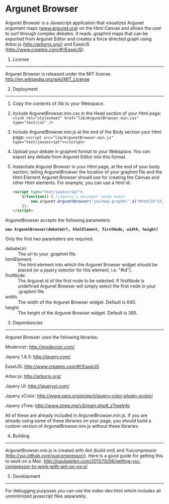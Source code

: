 Argunet Browser
===============

Argunet Browser is a Javascript application that visualizes Argunet argument maps (www.argunet.org) on the Html Canvas and allows the user to surf through complex debates. It reads .graphml maps that can be exported from Argunet Editor and creates a force directed graph using Arbor.js (http://arborjs.org/) and EaselJS (http://www.createjs.com/#!/EaselJS).

1. License
----------

Argunet Browser is released under the MIT license. http://en.wikipedia.org/wiki/MIT_License

2. Deployment
-------------

1. Copy the contents of /lib to your Webspace.
2. Include ArgunetBrowser.min.css in the Head section of your Html page:
    `<link rel="stylesheet" href="lib/ArgunetBrowser.min.css" type="text/css" />`
3. Include ArgunetBrowser.min.js at the end of the Body section your Html page:
    `<script src="lib/ArgunetBrowser.min.js" type="text/javascript"></script>`
4. Upload your debate in graphml format to your Webspace. You can export any debate from Argunet Editor into this format.
5. Instantiate Argunet Browser in your Html page, at the end of your body section, telling ArgunetBrowser the location of your graphml file and the Html Element Argunet Browser should use for creating the Canvas and other Html elements. For example, you can use a html id:
    
    ```html
    <script type="text/javascript">
    	$(function() { //Jquery's document ready event
    		new argunet.ArgunetBrowser("yourmap.graphml",$("#htmlId"));
    	});	
    </script>
    ```

ArgunetBrowser accepts the following parameters: 

**`new ArgunetBrowser(debateUrl, htmlElement, firstNode, width, height)`**

Only the first two parameters are required.
				
<dl>
<dt>debateUrl:</dt> 
<dd>The url to your .graphml file.</dd>

<dt>htmlElement:</dt> 
<dd>The html element into which the Argunet Browser widget should be placed (or a jquery selector for this element, i.e. "#id").</dd>

<dt>firstNode:<dt> 
<dd>The Argunet id of the first node to be selected. If firstNode is undefined Argunet Browser will simply select the first node in your .graphml file.</dd> 

<dt>width:<dt> 	
<dd>The width of the Argunet Browser widget. Default is 640.</dd>

<dt>height:</dt>
<dd>The height of the Argunet Browser widget. Default is 385.</dd>
</dl>

3. Dependancies
---------------
Argunet Browser uses the following libraries:

Modernizr: http://modernizr.com/

Jquery 1.8.3: http://jquery.com/

EaselJS: http://www.createjs.com/#!/EaselJS

Arbor.js: http://arborjs.org/

Jquery UI: http://jqueryui.com/

Jquery xColor: http://www.xarg.org/project/jquery-color-plugin-xcolor/

Jquery zTree: http://www.ztree.me/v3/main.php#_zTreeInfo

All of these are already included in ArgunetBrowser.min.js.
If you are already using some of these libraries on your page, you should build a custom version of ArgunetBrowser.min.js without these libraries.

4. Building
-----------
ArgunetBrowser.min.js is created with Ant (build.xml) and Yuicompressor (http://yui.github.com/yuicompressor/). Here is a good guide for getting this to work on a Mac: http://paulpeelen.com/2012/10/06/getting-yui-compressor-to-work-with-ant-on-os-x/

5. Development
--------------
For debugging purposes you can use the index-dev.html which includes all unminimized javascript files separately.